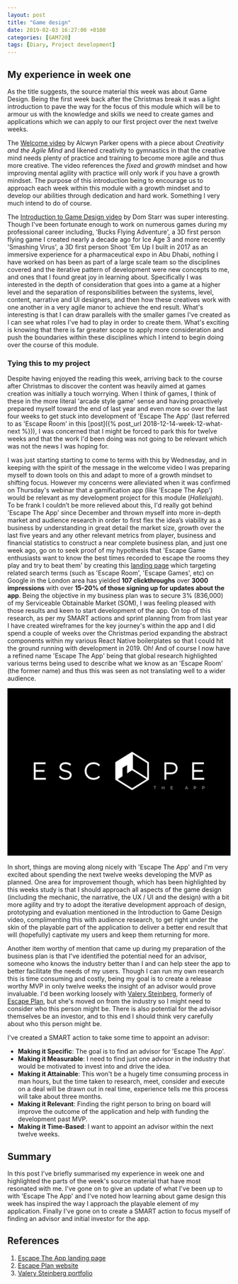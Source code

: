 ```yaml
---
layout: post
title: "Game design"
date: 2019-02-03 16:27:00 +0100
categories: [GAM720]
tags: [Diary, Project development]
---
```


## My experience in week one

As the title suggests, the source material this week was about Game Design. Being the first week back after the Christmas break it was a light introduction to pave the way for the focus of this module which will be to armour us with the knowledge and skills we need to create games and applications which we can apply to our first project over the next twelve weeks.

The [Welcome video](https://falmouthflexible.instructure.com/courses/296/pages/week-1-introduction?module_item_id=19009) by Alcwyn Parker opens with a piece about *Creativity and the Agile Mind* and likened creativity to gymnastics in that the creative mind needs plenty of practice and training to become more agile and thus more creative. The video references the *fixed* and *growth* mindset and how improving mental agility with practice will only work if you have a growth mindset. The purpose of this introduction being to encourage us to approach each week within this module with a growth mindset and to develop our abilities through dedication and hard work. Something I very much intend to do of course.

The [Introduction to Game Design video](https://falmouthflexible.instructure.com/courses/296/pages/week-1-an-introduction-to-game-design?module_item_id=19013) by Dom Starr was super interesting. Though I've been fortunate enough to work on numerous games during my professional career including, 'Bucks Flying Adventure', a 3D first person flying game I created nearly a decade ago for Ice Age 3 and more recently 'Smashing Virus', a 3D first person Shoot 'Em Up I built in 2017 as an immersive experience for a pharmaceutical expo in Abu Dhabi, nothing I have worked on has been as part of a large scale team so the disciplines covered and the iterative pattern of development were new concepts to me, and ones that I found great joy in learning about. Specifically I was interested in the depth of consideration that goes into a game at a higher level and the separation of responsibilities between the systems, level, content, narrative and UI designers, and then how these creatives work with one another in a very agile manor to achieve the end result. What's interesting is that I can draw parallels with the smaller games I've created as I can see what roles I've had to play in order to create them. What's exciting is knowing that there is far greater scope to apply more consideration and push the boundaries within these disciplines which I intend to begin doing over the course of this module.

### Tying this to my project

Despite having enjoyed the reading this week, arriving back to the course after Christmas to discover the content was heavily aimed at games creation was initially a touch worrying. When I think of games, I think of these in the more literal 'arcade style game' sense and having proactively prepared myself toward the end of last year and even more so over the last four weeks to get stuck into development of 'Escape The App' (last referred to as 'Escape Room' in this [post]({% post_url 2018-12-14-week-12-what-next %})), I was concerned that I might be forced to park this for twelve weeks and that the work I'd been doing was not going to be relevant which was not the news I was hoping for.

I was just starting starting to come to terms with this by Wednesday, and in keeping with the spirit of the message in the welcome video I was preparing myself to down tools on this and adapt to more of a growth mindset to shifting focus. However my concerns were alleviated when it was confirmed on Thursday's webinar that a gamification app (like 'Escape The App') would be relevant as my development project for this module (*Hallelujah*). To be frank I couldn’t be more relieved about this, I'd really got behind 'Escape The App' since December and thrown myself into more in-depth market and audience research in order to first flex the idea’s viability as a business by understanding in great detail the market size, growth over the last five years and any other relevant metrics from player, business and financial statistics to construct a near complete business plan, and just one week ago, go on to seek proof of my hypothesis that 'Escape Game enthusiasts want to know the best times recorded to escape the rooms they play and try to beat them' by creating this [landing page](https://www.escapetheapp.com/) which targeting related search terms (such as 'Escape Room', 'Escape Games', etc) on Google in the London area has yielded **107 clickthroughs** over **3000 impressions** with over **15-20% of those signing up for updates about the app**. Being the objective in my business plan was to secure 3% (836,000) of my Serviceable Obtainable Market (SOM), I was feeling pleased with those results and keen to start development of the app. On top of this research, as per my SMART actions and sprint planning from from last year I have created wireframes for the key journey's within the app and I did spend a couple of weeks over the Christmas period expanding the abstract components within my various React Native boilerplates so that I could hit the ground running with development in 2019. Oh! And of course I now have a refined name 'Escape The App' being that global research highlighted various terms being used to describe what we know as an 'Escape Room' (the former name) and thus this was seen as not translating well to a wider audience.

![](/assets/img/GAM720_Wk1_001_EscapeLogo.png)

In short, things are moving along nicely with 'Escape The App' and I'm very excited about spending the next twelve weeks developing the MVP as planned. One area for improvement though, which has been highlighted by this weeks study is that I should approach all aspects of the game design (including the mechanic, the narrative, the UX / UI and the design) with a bit more agility and try to adopt the iterative development approach of design, prototyping and evaluation mentioned in the Introduction to Game Design video, complimenting this with audience research, to get right under the skin of the playable part of the application to deliver a better end result that will (hopefully) captivate my users and keep them returning for more.

Another item worthy of mention that came up during my preparation of the business plan is that I've identified the potential need for an advisor, someone who knows the industry better than I and can help steer the app to better facilitate the needs of my users. Though I can run my own research this is time consuming and costly, being my goal is to create a release worthy MVP in only twelve weeks the insight of an advisor would prove invaluable. I'd been working loosely with [Valery Steinberg](http://vsteinberg-art.blogspot.com/), formerly of [Escape Plan](https://escapeplanltd.com/), but she's moved on from the industry so I might need to consider who this person might be. There is also potential for the advisor themselves be an investor, and to this end I should think very carefully about who this person might be.

I've created a SMART action to take some time to appoint an advisor:

- **Making it Specific**: The goal is to find an advisor for 'Escape The App'.
- **Making it Measurable**: I need to find just one advisor in the industry that would be motivated to invest into and drive the idea.
- **Making it Attainable**: This won't be a hugely time consuming process in man hours, but the time taken to research, meet, consider and execute on a deal will be drawn out in real time, experience tells me this process will take about three months.
- **Making it Relevant**: Finding the right person to bring on board will improve the outcome of the application and help with funding the development past MVP.
- **Making it Time-Based**: I want to appoint an advisor within the next twelve weeks.

## Summary

In this post I've briefly summarised my experience in week one and highlighted the parts of the week's source material that have most resonated with me. I've gone on to give an update of what I've been up to with 'Escape The App' and I've noted how learning about game design this week has inspired the way I approach the playable element of my application. Finally I've gone on to create a SMART action to focus myself of finding an advisor and initial investor for the app.

## References

1. [Escape The App landing page](https://www.escapetheapp.com/)
2. [Escape Plan website](https://escapeplanltd.com/)
3. [Valery Steinberg portfolio](http://vsteinberg-art.blogspot.com/)
